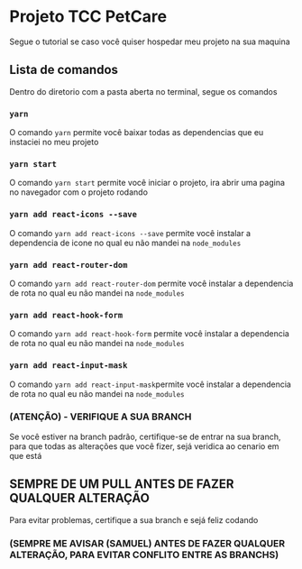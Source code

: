# Projeto TCC PetCare

Segue o tutorial se caso você quiser hospedar meu projeto na sua maquina

## Lista de comandos

Dentro do diretorio com a pasta aberta no terminal, segue os comandos

### `yarn`

O comando `yarn` permite você baixar todas as dependencias que eu instaciei no meu projeto

### `yarn start`

O comando `yarn start` permite você iniciar o projeto, ira abrir uma pagina no navegador com o projeto rodando

### `yarn add react-icons --save`

O comando `yarn add react-icons --save` permite você instalar a dependencia de icone no qual eu não mandei na `node_modules`

### `yarn add react-router-dom`

O comando `yarn add react-router-dom` permite você instalar a dependencia de rota no qual eu não mandei na `node_modules`

### `yarn add react-hook-form`
O comando `yarn add react-hook-form` permite você instalar a dependencia de rota no qual eu não mandei na `node_modules`

### `yarn add react-input-mask`
O comando `yarn add react-input-mask`permite você instalar a dependencia de rota no qual eu não mandei na `node_modules`

### (ATENÇÃO) - VERIFIQUE A SUA BRANCH

Se você estiver na branch padrão, certifique-se de entrar na sua branch, para que todas as alterações que você fizer, sejá veridica ao cenario em que está

## SEMPRE DE UM PULL ANTES DE FAZER QUALQUER ALTERAÇÃO

Para evitar problemas, certifique a sua branch e sejá feliz codando

### (SEMPRE ME AVISAR (SAMUEL) ANTES DE FAZER QUALQUER ALTERAÇÃO, PARA EVITAR CONFLITO ENTRE AS BRANCHS)
